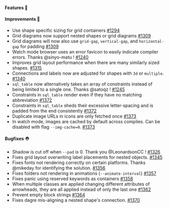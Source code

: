 #### Features 🚀

#### Improvements 🧹

- Use shape specific sizing for grid containers [#1294](https://github.com/terrastruct/d2/pull/1294)
- Grid diagrams now support nested shapes or grid diagrams [#1309](https://github.com/terrastruct/d2/pull/1309)
- Grid diagrams will now also use `grid-gap`, `vertical-gap`, and `horizontal-gap` for padding [#1309](https://github.com/terrastruct/d2/pull/1309)
- Watch mode browser uses an error favicon to easily indicate compiler errors. Thanks @sinyo-matu ! [#1240](https://github.com/terrastruct/d2/pull/1240)
- Improves grid layout performance when there are many similarly sized shapes. [#1315](https://github.com/terrastruct/d2/pull/1315)
- Connections and labels now are adjusted for shapes with `3d` or `multiple`. [#1340](https://github.com/terrastruct/d2/pull/1340)
- `sql_table` now alternatively takes an array of constraints instead of being limited to a single one. Thanks @satoqz ! [#1245](https://github.com/terrastruct/d2/pull/1245)
- Constraints in `sql_table` render even if they have no matching abbreviation [#1372](https://github.com/terrastruct/d2/pull/1372)
- Constraints in `sql_table` sheds their excessive letter-spacing and is padded from the end consistently [#1372](https://github.com/terrastruct/d2/pull/1372)
- Duplicate image URLs in icons are only fetched once [#1373](https://github.com/terrastruct/d2/pull/1373)
- In watch mode, images are cached by default across compiles. Can be disabled with flag `--img-cache=0`. [#1373](https://github.com/terrastruct/d2/pull/1373)

#### Bugfixes ⛑️

- Shadow is cut off when `--pad` is 0. Thank you @LeonardsonCC ! [#1326](https://github.com/terrastruct/d2/pull/1326)
- Fixes grid layout overwriting label placements for nested objects. [#1345](https://github.com/terrastruct/d2/pull/1345)
- Fixes fonts not rendering correctly on certain platforms. Thanks @mikeday for identifying the solution. [#1356](https://github.com/terrastruct/d2/pull/1356)
- Fixes folders not rendering in animations (`--animate-interval`) [#1357](https://github.com/terrastruct/d2/pull/1357)
- Fixes panic using reserved keywords as containers [#1358](https://github.com/terrastruct/d2/pull/1358)
- When multiple classes are applied changing different attributes of arrowheads, they are
  all applied instead of only the last one [#1362](https://github.com/terrastruct/d2/pull/1362)
- Prevent empty block strings [#1364](https://github.com/terrastruct/d2/pull/1364)
- Fixes dagre mis-aligning a nested shape's connection. [#1370](https://github.com/terrastruct/d2/pull/1370)
